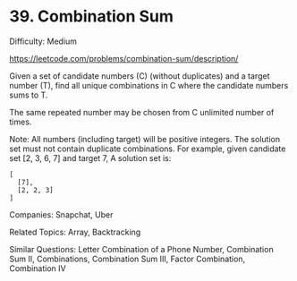 # 39. Combination Sum

Difficulty: Medium

https://leetcode.com/problems/combination-sum/description/

Given a set of candidate numbers (C) (without duplicates) and a target number (T), find all unique combinations in C where the candidate numbers sums to T.

The same repeated number may be chosen from C unlimited number of times.

Note:
All numbers (including target) will be positive integers.
The solution set must not contain duplicate combinations.
For example, given candidate set [2, 3, 6, 7] and target 7, 
A solution set is: 
```
[
  [7],
  [2, 2, 3]
]
```

Companies: Snapchat, Uber

Related Topics: Array, Backtracking

Similar Questions: Letter Combination of a Phone Number, Combination Sum II, Combinations, Combination Sum III, Factor Combination, Combination IV
